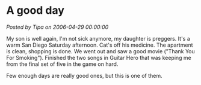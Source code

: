 # A good day

*Posted by Tipa on 2006-04-29 00:00:00*

My son is well again, I'm not sick anymore, my daughter is preggers. It's a warm San Diego Saturday afternoon. Cat's off his medicine. The apartment is clean, shopping is done. We went out and saw a good movie ("Thank You For Smoking"). Finished the two songs in Guitar Hero that was keeping me from the final set of five in the game on hard.

Few enough days are really good ones, but this is one of them.
